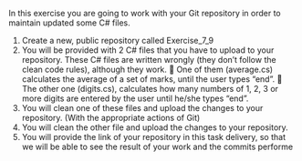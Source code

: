 In this exercise you are going to work with your Git repository in order to maintain updated some
C# files.
1. Create a new, public repository called Exercise_7_9
2. You will be provided with 2 C# files that you have to upload to your repository. These C#
files are written wrongly (they don’t follow the clean code rules), although they work.
 One of them (average.cs) calculates the average of a set of marks, until the user types
“end”.
 The other one (digits.cs), calculates how many numbers of 1, 2, 3 or more digits are
entered by the user until he/she types “end”.
3. You will clean one of these files and upload the changes to your repository. (With the
appropriate actions of Git)
4. You will clean the other file and upload the changes to your repository.
5. You will provide the link of your repository in this task delivery, so that we will be able to
see the result of your work and the commits performe
